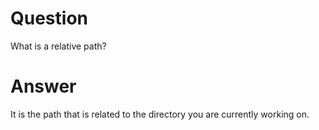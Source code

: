 # Question

What is a relative path?

# Answer

It is the path that is related to the directory you are currently working on.
